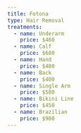 ```yaml
---
title: Fotona
type: Hair Removal
treatments:
  - name: Underarm
    price: $460
  - name: Calf
    price: $680
  - name: Hand
    price: $480
  - name: Back
    price: $400
  - name: Single Arm
    price: $580
  - name: Bikini Line
    price: $450
  - name: Brazilian
    price: $980
---
```

